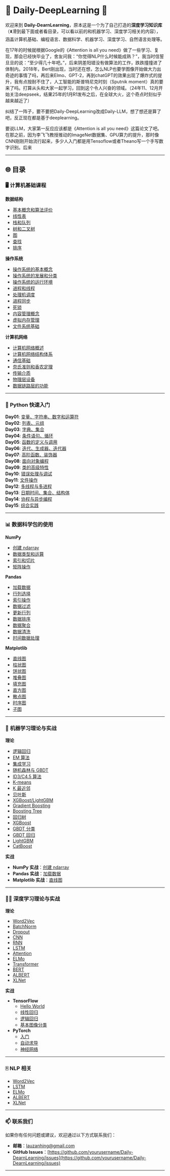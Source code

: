 # 🌟 **Daily-DeepLearning** 🌟  

欢迎来到 **Daily-DearnLearning**，原本这是一个为了自己打造的**深度学习知识库**（⬇️滑到最下面或者看目录，可以看以前的和机器学习、深度学习相关的内容），涵盖计算机基础、编程语言、数据科学、机器学习、深度学习、自然语言处理等。

在17年的时候就根据Google的《Attention is all you need》做了一些学习、复现，那会已经快毕业了，舍友问我：“你觉得NLP什么时候能成熟？”，我当时信誓旦旦的说：“至少得几十年吧。”，后来阴差阳错没有做算法的工作，跌跌撞撞进了体制内。2018年，Bert刚出现，当时还在想，怎么NLP也要学图像开始做大力出奇迹的事情了吗，再后来Elmo、GPT-2，再到chatGPT的效果出现了爆炸式的提升，我有点按耐不住了，人工智能的斯普特尼克时刻（Sputnik moment）真的要来了吗。打算从头和大家一起学习，回到这个令人兴奋的领域。（24年11、12月开始关注deepseek，结果25年的1月R1发布之后，在全球大火，这个奇点时刻似乎越来越近了）

纠结了一阵子，要不要把Daily-DeepLearning改成Daily-LLM，想了想还是算了吧，反正现在都是基于deeplearning。

要说LLM，大家第一反应应该都是《Attention is all you need》这篇论文了吧。在那之前，因为李飞飞教授推动的ImageNet数据集、GPU算力的提升，那时像CNN刚刚开始流行起来，多少人入门都是用Tensoflow或者Theano写一个手写数字识别。后来

---

## 🌐 **目录**  

### 🖥️ **计算机基础课程**  
**数据结构**  
- [基本概念和算法评价](07-BaseClass/Ds/01基本概念和算法评价.md)  
- [线性表](07-BaseClass/Ds/02线性表.md)  
- [栈和队列](07-BaseClass/Ds/03栈和队列.md)  
- [树和二叉树](07-BaseClass/Ds/04树和二叉树.md)  
- [图](07-BaseClass/Ds/05图.md)  
- [查找](07-BaseClass/Ds/06查找.md)  
- [排序](07-BaseClass/Ds/07排序.md)  

**操作系统**  
- [操作系统的基本概念](07-BaseClass/Os/01操作系统的基本概念.md)  
- [操作系统的发展和分类](07-BaseClass/Os/02操作系统的发展和分类.md)  
- [操作系统的运行环境](07-BaseClass/Os/03操作系统的运行环境.md)  
- [进程和线程](07-BaseClass/Os/04进程与线程.md)  
- [处理机调度](07-BaseClass/Os/05处理机调度.md)  
- [进程同步](07-BaseClass/Os/06进程同步.md)  
- [死锁](07-BaseClass/Os/07死锁.md)  
- [内容管理概念](07-BaseClass/Os/08内容管理概念.md)  
- [虚拟内存管理](07-BaseClass/Os/09虚拟内存管理.md)  
- [文件系统基础](07-BaseClass/Os/10文件系统基础.md)  

**计算机网络**  
- [计算机网络概述](07-BaseClass/Cn/01计算机网络概述.md)  
- [计算机网络结构体系](07-BaseClass/Cn/02计算机网络结构体系.md)  
- [通信基础](07-BaseClass/Cn/03通信基础.md)  
- [奈氏准则和香农定理](07-BaseClass/Cn/04奈氏准则和香农定理.md)  
- [传输介质](07-BaseClass/Cn/05传输介质.md)  
- [物理层设备](07-BaseClass/Cn/06物理层设备.md)  
- [数据链路层的功能](07-BaseClass/Cn/07数据链路层的功能.md)  

---

### 🐍 **Python 快速入门**  
**Day01**: [变量、字符串、数字和运算符](01-Python/Day01.md)  
**Day02**: [列表、元组](01-Python/Day02.md)  
**Day03**: [字典、集合](01-Python/Day03.md)  
**Day04**: [条件语句、循环](01-Python/Day04.md)  
**Day05**: [函数的定义与调用](01-Python/Day05.md)  
**Day06**: [迭代、生成器、迭代器](01-Python/Day06.md)  
**Day07**: [高阶函数、装饰器](01-Python/Day07.md)  
**Day08**: [面向对象编程](01-Python/Day08.md)  
**Day09**: [类的高级特性](01-Python/Day09.md)  
**Day10**: [错误处理与调试](01-Python/Day10.md)  
**Day11**: [文件操作](01-Python/Day11.md)  
**Day12**: [多线程与多进程](01-Python/Day12.md)  
**Day13**: [日期时间、集合、结构体](01-Python/Day13.md)  
**Day14**: [协程与异步编程](01-Python/Day14.md)  
**Day15**: [综合实践](01-Python/Day15.md)  

---

### 📊 **数据科学包的使用**  
**NumPy**  
- [创建 ndarray](05-Machine-Learning-Code/数据分析工具/Numpy/创建ndarray.md)  
- [数据类型和运算](05-Machine-Learning-Code/数据分析工具/Numpy/数据类型和运算.md)  
- [索引和切片](05-Machine-Learning-Code/数据分析工具/Numpy/索引和切片.md)  
- [矩阵操作](05-Machine-Learning-Code/数据分析工具/Numpy/矩阵操作.md)  

**Pandas**  
- [加载数据](05-Machine-Learning-Code/数据分析工具/Pandas/1_Loading.ipynb)  
- [行列选择](05-Machine-Learning-Code/数据分析工具/Pandas/2_Select_row_and_columns.ipynb)  
- [索引操作](05-Machine-Learning-Code/数据分析工具/Pandas/3_Set_reset_use_indexes.ipynb)  
- [数据过滤](05-Machine-Learning-Code/数据分析工具/Pandas/4_Filtering.ipynb)  
- [更新行列](05-Machine-Learning-Code/数据分析工具/Pandas/5_update_rows_columns.ipynb)  
- [数据排序](05-Machine-Learning-Code/数据分析工具/Pandas/7_sort_data.ipynb)  
- [数据聚合](05-Machine-Learning-Code/数据分析工具/Pandas/8_Grouping_Aggregating.ipynb)  
- [数据清洗](05-Machine-Learning-Code/数据分析工具/Pandas/9_Cleaning_Data.ipynb)  
- [时间数据处理](05-Machine-Learning-Code/数据分析工具/Pandas/10_WorkingWithDatesAndTimeSertesData.ipynb)  

**Matplotlib**  
- [直线图](05-Machine-Learning-Code/数据分析工具/Matplotlib/1_creating_and_customizing_plots.ipynb)  
- [柱状图](05-Machine-Learning-Code/数据分析工具/Matplotlib/2_Bar_charts.ipynb)  
- [饼状图](05-Machine-Learning-Code/数据分析工具/Matplotlib/3_Pie.ipynb)  
- [堆叠图](05-Machine-Learning-Code/数据分析工具/Matplotlib/4_stack.ipynb)  
- [填充图](05-Machine-Learning-Code/数据分析工具/Matplotlib/5_Line_Filling_Area.ipynb)  
- [直方图](05-Machine-Learning-Code/数据分析工具/Matplotlib/6_histograms.ipynb)  
- [散点图](05-Machine-Learning-Code/数据分析工具/Matplotlib/7_Scatter.ipynb)  
- [时序图](05-Machine-Learning-Code/数据分析工具/Matplotlib/8_Time_Series_Data.ipynb)  
- [子图](05-Machine-Learning-Code/数据分析工具/Matplotlib/10_subplot.ipynb)  

---

### 🤖 **机器学习理论与实战**  
**理论**  
- [逻辑回归](02-Machine-Learning/逻辑回归.md)  
- [EM 算法](02-Machine-Learning/EM算法.md)  
- [集成学习](02-Machine-Learning/集成学习入门.md)  
- [随机森林与 GBDT](02-Machine-Learning/随机森林和GBDT.md)  
- [ID3/C4.5 算法](02-Machine-Learning/ID3和C4.5算法.md)  
- [K-means](02-Machine-Learning/K-means.md)  
- [K 最近邻](02-Machine-Learning/K最近邻.md)  
- [贝叶斯](02-Machine-Learning/贝叶斯.md)  
- [XGBoost/LightGBM](02-Machine-Learning/XgBoost和LightGBM.md)  
- [Gradient Boosting](02-Machine-Learning/Gradient_Boosting.md)  
- [Boosting Tree](https://mp.weixin.qq.com/s/Cdi0CcWDLgS6Kk7Kx71Vaw)  
- [回归树](https://mp.weixin.qq.com/s/XiTH-8FY5Aw-p_1Ifhx4oQ)  
- [XGBoost](02-Machine-Learning/XgBoost.md)  
- [GBDT 分类](02-Machine-Learning/GBDT分类.md)  
- [GBDT 回归](02-Machine-Learning/GBDT回归.md)  
- [LightGBM](02-Machine-Learning/LightGBM.md)  
- [CatBoost](02-Machine-Learning/CatBoost.md)  

**实战**  
- **NumPy 实战**：[创建 ndarray](05-Machine-Learning-Code/数据分析工具/Numpy/创建ndarray.md)  
- **Pandas 实战**：[加载数据](05-Machine-Learning-Code/数据分析工具/Pandas/1_Loading.ipynb)  
- **Matplotlib 实战**：[直线图](05-Machine-Learning-Code/数据分析工具/Matplotlib/1_creating_and_customizing_plots.ipynb)  

---

### 🏊‍♀️ **深度学习理论与实战**  
**理论**  
- [Word2Vec](03-Deep-Learning/Word2Vec.md)  
- [BatchNorm](03-Deep-Learning/BatchNorm.md)  
- [Dropout](03-Deep-Learning/Dropout.md)  
- [CNN](03-Deep-Learning/CNN.md)  
- [RNN](03-Deep-Learning/RNN.md)  
- [LSTM](03-Deep-Learning/LSTM.md)  
- [Attention](03-Deep-Learning/Attention.md)  
- [ELMo](03-Deep-Learning/ELMo.md)  
- [Transformer](03-Deep-Learning/Transformer.md)  
- [BERT](03-Deep-Learning/BERT.md)  
- [ALBERT](03-Deep-Learning/ALBERT.md)  
- [XLNet](03-Deep-Learning/XLNet.md)  

**实战**  
- **TensorFlow**  
  - [Hello World](06-Deep-Learning-Code/Tensorflow/Helloworld.md)  
  - [线性回归](06-Deep-Learning-Code/Tensorflow/linear_regression.md)  
  - [逻辑回归](06-Deep-Learning-Code/Tensorflow/logistic_regression.md)  
  - [基本图像分类](06-Deep-Learning-Code/Tensorflow/基本图像分类.ipynb)  
- **PyTorch**  
  - [入门](06-Deep-Learning-Code/pytorch/gettingstart.md)  
  - [自动求导](06-Deep-Learning-Code/pytorch/autograd.ipynb)  
  - [神经网络](06-Deep-Learning-Code/pytorch/NeuralNetworks.ipynb)  

---

### 🀄 **NLP 相关**  
- [Word2Vec](03-Deep-Learning/Word2Vec.md)  
- [LSTM](03-Deep-Learning/LSTM.md)  
- [ELMo](03-Deep-Learning/ELMo.md)  
- [ALBERT](03-Deep-Learning/ALBERT.md)  
- [XLNet](03-Deep-Learning/XLNet.md)  

---

### 📫 **联系我们**  

如果你有任何问题或建议，欢迎通过以下方式联系我们：  

- **邮箱**：[lauzanhing@gmail.com](mailto:lauzanhing@gmail.com)  
- **GitHub Issues**：[https://github.com/yourusername/Daily-DearnLearning/issues](https://github.com/yourusername/Daily-DearnLearning/issues)  

---
